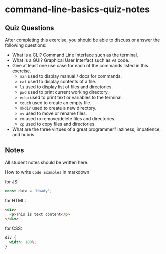# command-line-basics-quiz-notes

## Quiz Questions

After completing this exercise, you should be able to discuss or answer the following questions:

- What is a CLI?
  Command Line Interface such as the terminal.
- What is a GUI?
  Graphical User Interfact such as vs code.
- Give at least one use case for each of the commands listed in this exercise.
  - `man`
    used to display manual / docs for commands.
  - `cat`
    used to display contents of a file.
  - `ls`
    used to display list of files and directories.
  - `pwd`
    used to print current working directory.
  - `echo`
    used to print text or variables to the terminal.
  - `touch`
    used to create an empty file.
  - `mkdir`
    used to create a new directory.
  - `mv`
    used to move or rename files.
  - `rm`
    used ro remove/delete files and directories.
  - `cp`
    used to copy files and directories.
- What are the three virtues of a great programmer?
  laziness, impatience, and hubris.

## Notes

All student notes should be written here.

How to write `Code Examples` in markdown

for JS:

```javascript
const data = 'Howdy';
```

for HTML:

```html
<div>
  <p>This is text content</p>
</div>
```

for CSS:

```css
div {
  width: 100%;
}
```

